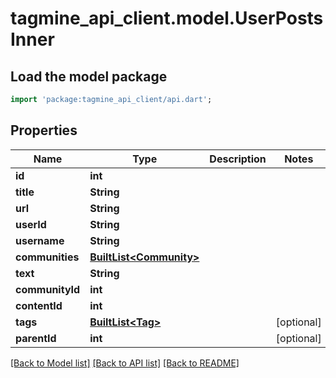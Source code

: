 # tagmine_api_client.model.UserPostsInner

## Load the model package
```dart
import 'package:tagmine_api_client/api.dart';
```

## Properties
Name | Type | Description | Notes
------------ | ------------- | ------------- | -------------
**id** | **int** |  | 
**title** | **String** |  | 
**url** | **String** |  | 
**userId** | **String** |  | 
**username** | **String** |  | 
**communities** | [**BuiltList&lt;Community&gt;**](Community.md) |  | 
**text** | **String** |  | 
**communityId** | **int** |  | 
**contentId** | **int** |  | 
**tags** | [**BuiltList&lt;Tag&gt;**](Tag.md) |  | [optional] 
**parentId** | **int** |  | [optional] 

[[Back to Model list]](../README.md#documentation-for-models) [[Back to API list]](../README.md#documentation-for-api-endpoints) [[Back to README]](../README.md)


